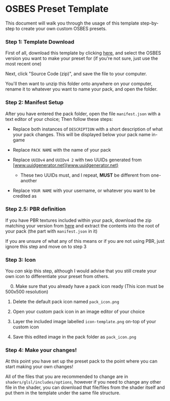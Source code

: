 # OSBES Preset Template

This document will walk you through the usage of this template step-by-step to create your own custom OSBES presets.

### Step 1: Template Download

First of all, download this template by clicking [here](https://github.com/osbesdl/PresetTemplate/releases), and select the OSBES version you want to make your preset for (if you're not sure, just use the most recent one)

Next, click "Source Code (zip)", and save the file to your computer.

You'll then want to unzip this folder onto anywhere on your computer, rename it to whatever you want to name your pack, and open the folder.

### Step 2: Manifest Setup

After you have entered the pack folder, open the file `manifest.json` with a text editor of your choice; Then follow these steps:

- Replace both instances of `DESCRIPTION` with a short description of what your pack changes. This will be displayed below your pack name in-game

- Replace `PACK NAME` with the name of your pack

- Replace `UUIDv4` and `UUIDv4 2`  with two UUIDs generated from [www.uuidgenerator.net](www.uuidgenerator.net)
  
  - These two UUIDs must, and I repeat, **MUST** be different from one-another

- Replace `YOUR NAME` with your username, or whatever you want to be credited as

### Step 2.5: PBR definition

If you have PBR textures included within your pack, download the zip matching your version from [here](https://drive.google.com/drive/folders/1RvekcU8-sSmXTdDipJdi1NCB2CkcLjS4?usp=sharing) and extract the contents into the root of your pack (the part with `manifest.json` in it)

If you are unsure of what any of this means or if you are not using PBR, just ignore this step and move on to step 3

### Step 3: Icon

You *can* skip this step, although I would advise that you still create your own icon to differentiate your preset from others.

    0. Make sure that you already have a pack icon ready (This icon must be 500x500 resolution)

1. Delete the default pack icon named `pack_icon.png`

2. Open your custom pack icon in an image editor of your choice

3. Layer the included image labelled `icon-template.png` on-top of your custom icon

4. Save this edited image in the pack folder as `pack_icon.png`

### Step 4: Make your changes!

At this point you have set up the preset pack to the point where you can start making your own changes!

All of the files that you are recommended to change are in `shaders/glsl/includes/options`, however if you need to change any other file in the shader, you can download that file/files from the shader itself and put them in the template under the same file structure.
